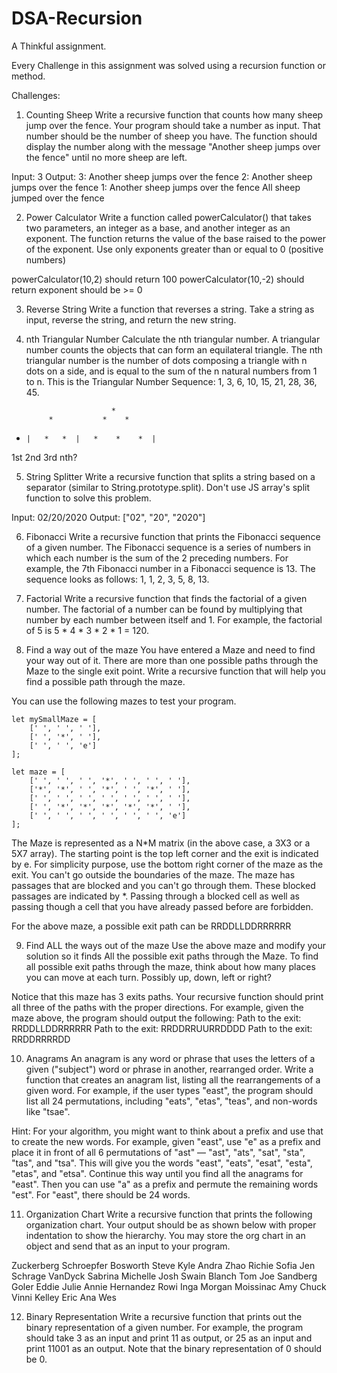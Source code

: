 # DSA-Recursion

A Thinkful assignment.

Every Challenge in this assignment was solved using a recursion function or method.

Challenges:

1. Counting Sheep
Write a recursive function that counts how many sheep jump over the fence. Your program should take a number as input. That number should be the number of sheep you have. The function should display the number along with the message "Another sheep jumps over the fence" until no more sheep are left.

Input: 3
Output:
3: Another sheep jumps over the fence
2: Another sheep jumps over the fence
1: Another sheep jumps over the fence
All sheep jumped over the fence

2. Power Calculator
Write a function called powerCalculator() that takes two parameters, an integer as a base, and another integer as an exponent. The function returns the value of the base raised to the power of the exponent. Use only exponents greater than or equal to 0 (positive numbers)

powerCalculator(10,2) should return 100
powerCalculator(10,-2) should return exponent should be >= 0

3. Reverse String
Write a function that reverses a string. Take a string as input, reverse the string, and return the new string.

4. nth Triangular Number
Calculate the nth triangular number. A triangular number counts the objects that can form an equilateral triangle. The nth triangular number is the number of dots composing a triangle with n dots on a side, and is equal to the sum of the n natural numbers from 1 to n. This is the Triangular Number Sequence: 1, 3, 6, 10, 15, 21, 28, 36, 45.

                          *
            *           *    *
*     |   *   *  |   *    *    *  |

 1st       2nd           3rd             nth?  

5. String Splitter
Write a recursive function that splits a string based on a separator (similar to String.prototype.split). Don't use JS array's split function to solve this problem.

Input: 02/20/2020
Output: ["02", "20", "2020"]

6. Fibonacci
Write a recursive function that prints the Fibonacci sequence of a given number. The Fibonacci sequence is a series of numbers in which each number is the sum of the 2 preceding numbers. For example, the 7th Fibonacci number in a Fibonacci sequence is 13. The sequence looks as follows: 1, 1, 2, 3, 5, 8, 13.

7. Factorial
Write a recursive function that finds the factorial of a given number. The factorial of a number can be found by multiplying that number by each number between itself and 1. For example, the factorial of 5 is 5 * 4 * 3 * 2 * 1 = 120.

8. Find a way out of the maze
You have entered a Maze and need to find your way out of it. There are more than one possible paths through the Maze to the single exit point. Write a recursive function that will help you find a possible path through the maze.

You can use the following mazes to test your program.

    let mySmallMaze = [
        [' ', ' ', ' '],
        [' ', '*', ' '],
        [' ', ' ', 'e']
    ];

    let maze = [
        [' ', ' ', ' ', '*', ' ', ' ', ' '],
        ['*', '*', ' ', '*', ' ', '*', ' '],
        [' ', ' ', ' ', ' ', ' ', ' ', ' '],
        [' ', '*', '*', '*', '*', '*', ' '],
        [' ', ' ', ' ', ' ', ' ', ' ', 'e']
    ];

The Maze is represented as a N*M matrix (in the above case, a 3X3 or a 5X7 array). The starting point is the top left corner and the exit is indicated by e. For simplicity purpose, use the bottom right corner of the maze as the exit. You can't go outside the boundaries of the maze. The maze has passages that are blocked and you can't go through them. These blocked passages are indicated by *. Passing through a blocked cell as well as passing though a cell that you have already passed before are forbidden.

For the above maze, a possible exit path can be RRDDLLDDRRRRRR

9. Find ALL the ways out of the maze
Use the above maze and modify your solution so it finds All the possible exit paths through the Maze. To find all possible exit paths through the maze, think about how many places you can move at each turn. Possibly up, down, left or right?

Notice that this maze has 3 exits paths. Your recursive function should print all three of the paths with the proper directions. For example, given the maze above, the program should output the following:
Path to the exit: RRDDLLDDRRRRRR
Path to the exit: RRDDRRUURRDDDD
Path to the exit: RRDDRRRRDD

10. Anagrams
An anagram is any word or phrase that uses the letters of a given ("subject") word or phrase in another, rearranged order. Write a function that creates an anagram list, listing all the rearrangements of a given word. For example, if the user types "east", the program should list all 24 permutations, including "eats", "etas", "teas", and non-words like "tsae".

Hint: For your algorithm, you might want to think about a prefix and use that to create the new words. For example, given "east", use "e" as a prefix and place it in front of all 6 permutations of "ast" — "ast", "ats", "sat", "sta", "tas", and "tsa". This will give you the words "east", "eats", "esat", "esta", "etas", and "etsa". Continue this way until you find all the anagrams for "east". Then you can use "a" as a prefix and permute the remaining words "est". For "east", there should be 24 words.

11. Organization Chart
Write a recursive function that prints the following organization chart. Your output should be as shown below with proper indentation to show the hierarchy. You may store the org chart in an object and send that as an input to your program.

Zuckerberg
    Schroepfer
        Bosworth
            Steve
            Kyle
            Andra
        Zhao
            Richie
            Sofia
            Jen
    Schrage
        VanDyck
            Sabrina
            Michelle
            Josh
        Swain
            Blanch
            Tom
            Joe
    Sandberg
        Goler
            Eddie
            Julie
            Annie
       Hernandez
            Rowi
            Inga
            Morgan
       Moissinac
            Amy
            Chuck
            Vinni
       Kelley
            Eric
            Ana
            Wes

12. Binary Representation
Write a recursive function that prints out the binary representation of a given number. For example, the program should take 3 as an input and print 11 as output, or 25 as an input and print 11001 as an output. Note that the binary representation of 0 should be 0.